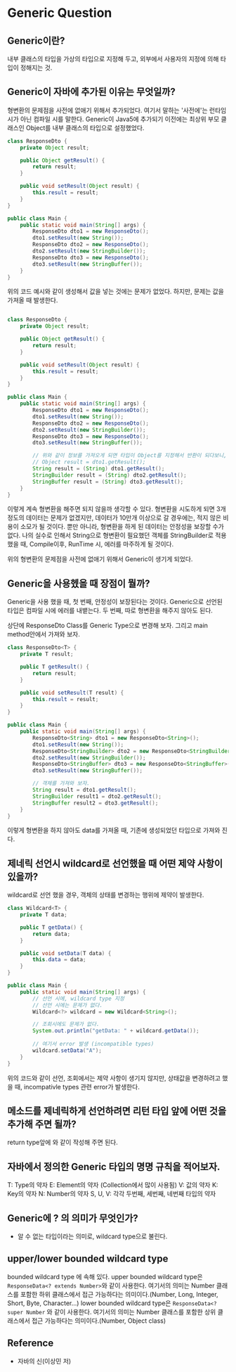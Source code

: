 # Generic Question

## Generic이란?

내부 클래스의 타입을 가상의 타입으로 지정해 두고, 외부에서 사용자의 지정에 의해 타입이 정해지는 것.

## Generic이 자바에 추가된 이유는 무엇일까?

형변환의 문제점을 사전에 없애기 위해서 추가되었다.
여기서 말하는 '사전에'는 런타임 시가 아닌 컴파일 시를 말한다.
Generic이 Java5에 추가되기 이전에는 최상위 부모 클래스인 Object를 내부 클래스의 타입으로 설정했었다.

```java
class ResponseDto {
    private Object result;

    public Object getResult() {
        return result;
    }

    public void setResult(Object result) {
        this.result = result;
    }
}

public class Main {
    public static void main(String[] args) {
        ResponseDto dto1 = new ResponseDto();
        dto1.setResult(new String());
        ResponseDto dto2 = new ResponseDto();
        dto2.setResult(new StringBuilder());
        ResponseDto dto3 = new ResponseDto();
        dto3.setResult(new StringBuffer());
    }
}
```

위의 코드 예시와 같이 생성해서 값을 넣는 것에는 문제가 없었다. 하지만, 문제는 값을 가져올 때 발생한다.

```java

class ResponseDto {
    private Object result;

    public Object getResult() {
        return result;
    }

    public void setResult(Object result) {
        this.result = result;
    }
}

public class Main {
    public static void main(String[] args) {
        ResponseDto dto1 = new ResponseDto();
        dto1.setResult(new String());
        ResponseDto dto2 = new ResponseDto();
        dto2.setResult(new StringBuilder());
        ResponseDto dto3 = new ResponseDto();
        dto3.setResult(new StringBuffer());

        // 위와 같이 정보를 가져오게 되면 타입이 Object를 지정해서 반환이 되다보니, 형변환을 해줘야 한다.
        // Object result = dto1.getResult();
        String result = (String) dto1.getResult();
        StringBuilder result = (String) dto2.getResult();
        StringBuffer result = (String) dto3.getResult();
    }
}
```

이렇게 계속 형변환을 해주면 되지 않을까 생각할 수 있다.
형변환을 시도하게 되면 3개 정도의 데이터는 문제가 없겠지만, 데이터가 10만개 이상으로 갈 경우에는, 적지 않은 비용이 소모가 될 것이다.
뿐만 아니라, 형변환을 하게 된 데이터는 안정성을 보장할 수가 없다.
나의 실수로 인해서 String으로 형변환이 필요했던 객체를 StringBuilder로 적용했을 때, Compile이후, RunTime 시, 에러를 마주하게 될 것이다.

위의 형변환의 문제점을 사전에 없애기 위해서 Generic이 생기게 되었다.

## Generic을 사용헸을 때 장점이 뭘까?

Generic을 사용 했을 때,
첫 번째, 안정성이 보장된다는 것이다. Generic으로 선언된 타입은 컴파일 시에 에러를 내뱉는다.
두 번째, 따로 형변환을 해주지 않아도 된다. 

상단에 ResponseDto Class를 Generic Type으로 변경해 보자. 그리고 main method안에서 가져와 보자.

```java
class ResponseDto<T> {
    private T result;

    public T getResult() {
        return result;
    }

    public void setResult(T result) {
        this.result = result;
    }
}

public class Main {
    public static void main(String[] args) {
        ResponseDto<String> dto1 = new ResponseDto<String>();
        dto1.setResult(new String());
        ResponseDto<StringBuilder> dto2 = new ResponseDto<StringBuilder>();
        dto2.setResult(new StringBuilder());
        ResponseDto<StringBuffer> dto3 = new ResponseDto<StringBuffer>();
        dto3.setResult(new StringBuffer());

        // 객체를 가져와 보자.
        String result = dto1.getResult();
        StringBuilder result1 = dto2.getResult();
        StringBuffer result2 = dto3.getResult();
    }
}
```

이렇게 형변환을 하지 않아도 data를 가져올 때, 기존에 생성되었던 타입으로 가져와 진다.

## 제네릭 선언시 wildcard로 선언했을 때 어떤 제약 사항이 있을까?
wildcard로 선언 했을 경우, 객체의 상태를 변경하는 행위에 제약이 발생한다.

```java
class Wildcard<T> {
    private T data;

    public T getData() {
        return data;
    }

    public void setData(T data) {
        this.data = data;
    }
}

public class Main {
    public static void main(String[] args) {
        // 선언 시에, wildcard type 지정
        // 선언 시에는 문제가 없다.
        Wildcard<?> wildcard = new Wildcard<String>();

        // 조회시에도 문제가 없다.
        System.out.println("getData: " + wildcard.getData());
        
        // 여기서 error 발생 (incompatible types) 
        wildcard.setData("A");
    }
}
```

위의 코드와 같이 선언, 조회에서는 제약 사항이 생기지 않지만, 상태값을 변경하려고 했을 때, incompativle types 관련 error가 발생한다.

## 메소드를 제네릭하게 선언하려면 리턴 타입 앞에 어떤 것을 추가해 주면 될까?
return type앞에 <T> 와 같이 작성해 주면 된다.

## 자바에서 정의한 Generic 타입의 명명 규칙을 적어보자.

T: Type의 약자
E: Element의 약자 (Collection에서 많이 사용됨)
V: 값의 약자
K: Key의 약자
N: Number의 약자
S, U, V: 각각 두번째, 세번째, 네번째 타입의 약자

## Generic에 ? 의 의미가 무엇인가?
* 알 수 없는 타입이라는 의미로, wildcard type으로 불린다.

## upper/lower bounded wildcard type
bounded wildcard type 에 속해 있다. 
upper bounded wildcard type은 `ResponseData<? extends Number>`와 같이 사용한다. 여기서의 의미는 Number 클래스를 포함한 하위 클래스에서 접근 가능하다는 의미이다.(Number, Long, Integer, Short, Byte, Character...)
lower bounded wildcard type은 `ResponseData<? super Number` 와 같이 사용한다. 여기서의 의미는 Number 클래스를 포함한 상위 클래스에서 접근 가능하다는 의미이다.(Number, Object class)

## Reference

* 자바의 신(이상민 저)
